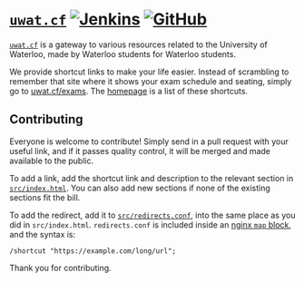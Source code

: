 # [`uwat.cf`][1] [![Jenkins](https://img.shields.io/jenkins/s/https/ci.quantum2.xyz/job/uwat.cf.svg)](https://ci.quantum2.xyz/job/uwat.cf/) [![GitHub](https://img.shields.io/github/license/quantum5/uwat.cf.svg)](LICENSE)

[`uwat.cf`][1] is a gateway to various resources related to the University of
Waterloo, made by Waterloo students for Waterloo students.

We provide shortcut links to make your life easier. Instead of scrambling to
remember that site where it shows your exam schedule and seating, simply go to
[uwat.cf/exams][2]. The [homepage][1] is a list of these shortcuts.

## Contributing

Everyone is welcome to contribute! Simply send in a pull request with your
useful link, and if it passes quality control, it will be merged and made
available to the public.

To add a link, add the shortcut link and description to the relevant section in
[`src/index.html`][3]. You can also add new sections if none of the existing
sections fit the bill.

To add the redirect, add it to [`src/redirects.conf`][4], into the same place
as you did in `src/index.html`. `redirects.conf` is included inside an
[nginx `map` block][5], and the syntax is:

```
/shortcut "https://example.com/long/url";
```

Thank you for contributing.

  [1]: https://uwat.cf
  [2]: https://uwat.cf/exams
  [3]: src/index.html
  [4]: src/redirects.conf
  [5]: https://nginx.org/en/docs/http/ngx_http_map_module.html
